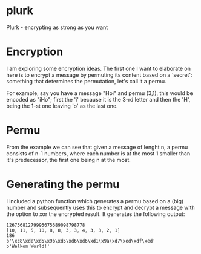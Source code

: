 # plurk
Plurk - encrypting as strong as you want

# Encryption

I am exploring some encryption ideas. The first one I want to elaborate on here is to encrypt a message by permuting its content based on a 'secret': something that determines the permutation, let's call it a permu.

For example, say you have a message "Hoi" and permu (3,1), this would be encoded as "iHo";
first the 'i' because it is the 3-rd letter and then the 'H', being the 1-st one leaving 'o' as the last one.

# Permu

From the example we can see that given a message of lenght n, a permu consists of n-1 numbers, where each number is at the most 1 smaller than it's predecessor, the first one being n at the most.

# Generating the permu

I included a python function which generates a permu based on a (big) number and subsequently uses this to encrypt and decrypt a message with the option to xor the encrypted result.
It generates the following output:

	12675681279995675689098798778
	[10, 11, 5, 10, 8, 8, 3, 3, 4, 3, 3, 2, 1]
	186
	b'\xc8\xde\xd5\x9b\xd5\xd6\xd6\xd1\x9a\xd7\xed\xdf\xed'
	b'Welkom World!'

